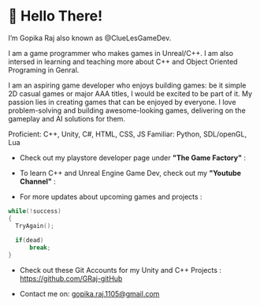 # 👋 Hello There! 

I’m Gopika Raj also known as @ClueLesGameDev.

I am a game programmer who makes games in Unreal/C++. I am also intersed in learning and teaching more about C++ and Object Oriented Programing in Genral.

I am an aspiring game developer who enjoys building games: be it simple 2D casual games or major AAA titles, I would be excited to be part of it.
My passion lies in creating games that can be enjoyed by everyone. I love problem-solving and building awesome-looking games, delivering on the gameplay and AI solutions for them.

Proficient: C++, Unity, C#, HTML, CSS, JS
Familiar: Python, SDL/openGL, Lua

- Check out my playstore developer page under **"The Game Factory"** :

- To learn C++ and Unreal Engine Game Dev, check out my **"Youtube Channel"** : 

- For more updates about upcoming games and projects :

```C++
while(!success)
{
  TryAgain();
  
  if(dead)
      break;
}
```

- Check out these Git Accounts for my Unity and C++ Projects : https://github.com/GRaj-gitHub 

- Contact me on: gopika.raj.1105@gmail.com


<!---
ClueLesGameDev/ClueLesGameDev is a ✨ special ✨ repository because its `README.md` (this file) appears on your GitHub profile.
You can click the Preview link to take a look at your changes.
--->
